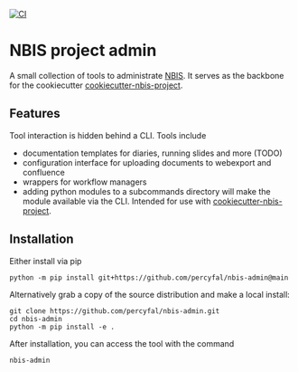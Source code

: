 [![CI](https://github.com/percyfal/nbis-project-admin/actions/workflows/ci.yml/badge.svg)](https://github.com/percyfal/nbis-project-admin/actions/workflows/ci.yml)


# NBIS project admin

A small collection of tools to administrate [NBIS](https://nbis.se/).
It serves as the backbone for the cookiecutter
[cookiecutter-nbis-project](
https://github.com/percyfal/cookiecutter-nbis-project).

## Features

Tool interaction is hidden behind a CLI. Tools include

- documentation templates for diaries, running slides and more (TODO)
- configuration interface for uploading documents to webexport and
  confluence
- wrappers for workflow managers
- adding python modules to a subcommands directory will make the
  module available via the CLI. Intended for use with
  [cookiecutter-nbis-project](
  https://github.com/percyfal/cookiecutter-nbis-project).

## Installation

Either install via pip

	python -m pip install git+https://github.com/percyfal/nbis-admin@main
	
Alternatively grab a copy of the source distribution and make a local
install:

	git clone https://github.com/percyfal/nbis-admin.git
	cd nbis-admin
	python -m pip install -e .
	
After installation, you can access the tool with the command 

	nbis-admin

